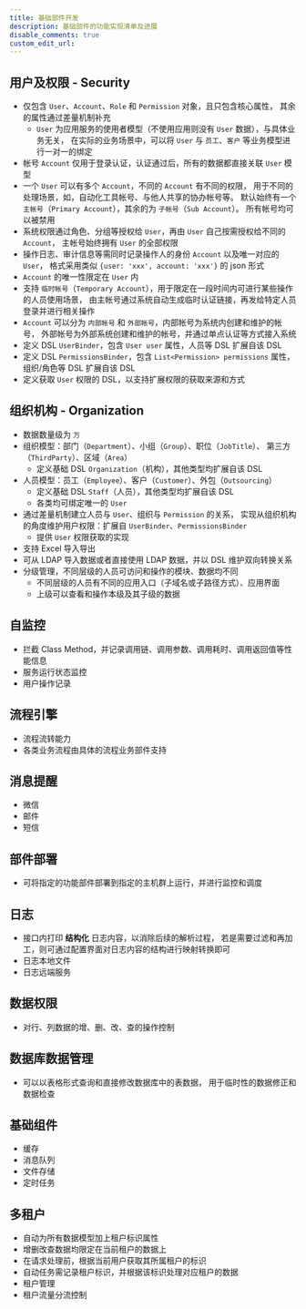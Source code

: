 ```yaml
---
title: 基础部件开发
description: 基础部件的功能实现清单及进展
disable_comments: true
custom_edit_url:
---
```


## 用户及权限 - Security

- 仅包含 `User`、`Account`、`Role` 和 `Permission` 对象，且只包含核心属性，
  其余的属性通过差量机制补充
  - `User` 为应用服务的使用者模型（不使用应用则没有 `User` 数据），与具体业务无关，
    在实际的业务场景中，可以将 `User` 与 `员工`、`客户` 等业务模型进行一对一的绑定
- 帐号 `Account` 仅用于登录认证，认证通过后，所有的数据都直接关联 `User` 模型
- 一个 `User` 可以有多个 `Account`，不同的 `Account` 有不同的权限，
  用于不同的处理场景，如，自动化工具帐号、与他人共享的协办帐号等。
  默认始终有一个 `主帐号`（`Primary Account`），其余的为 `子帐号`（`Sub Account`）。
  所有帐号均可以被禁用
- 系统权限通过角色、分组等授权给 `User`，再由 `User` 自己按需授权给不同的 `Account`，
  主帐号始终拥有 `User` 的全部权限
- 操作日志、审计信息等需同时记录操作人的身份 `Account` 以及唯一对应的 `User`，
  格式采用类似 `{user: 'xxx', account: 'xxx'}` 的 json 形式
- `Account` 的唯一性限定在 `User` 内
- 支持 `临时帐号`（`Temporary Account`），用于限定在一段时间内可进行某些操作的人员使用场景，
  由主帐号通过系统自动生成临时认证链接，再发给特定人员登录并进行相关操作
- `Account` 可以分为 `内部帐号` 和 `外部帐号`，内部帐号为系统内创建和维护的帐号，
  外部帐号为外部系统创建和维护的帐号，并通过单点认证等方式接入系统
- 定义 DSL `UserBinder`，包含 `User user` 属性，人员等 DSL 扩展自该 DSL
- 定义 DSL `PermissionsBinder`，包含 `List<Permission> permissions` 属性，
  组织/角色等 DSL 扩展自该 DSL
- 定义获取 `User` 权限的 DSL，以支持扩展权限的获取来源和方式

## 组织机构 - Organization

- 数据数量级为 `万`
- 组织模型：部门（`Department`）、小组（`Group`）、职位（`JobTitle`）、
  第三方（`ThirdParty`）、区域（`Area`）
  - 定义基础 DSL `Organization`（机构），其他类型均扩展自该 DSL
- 人员模型：员工（`Employee`）、客户（`Customer`）、外包（`Outsourcing`）
  - 定义基础 DSL `Staff`（人员），其他类型均扩展自该 DSL
  - 各类均可绑定唯一的 `User`
- 通过差量机制建立人员与 `User`、组织与 `Permission` 的关系，
  实现从组织机构的角度维护用户权限：扩展自 `UserBinder`、`PermissionsBinder`
  - 提供 `User` 权限获取的实现
- 支持 Excel 导入导出
- 可从 LDAP 导入数据或者直接使用 LDAP 数据，并以 DSL 维护双向转换关系
- 分级管理，不同层级的人员可访问和操作的模块、数据均不同
  - 不同层级的人员有不同的应用入口（子域名或子路径方式）、应用界面
  - 上级可以查看和操作本级及其子级的数据

## 自监控

- 拦截 Class Method，并记录调用链、调用参数、调用耗时、调用返回值等性能信息
- 服务运行状态监控
- 用户操作记录

## 流程引擎

- 流程流转能力
- 各类业务流程由具体的流程业务部件支持

## 消息提醒

- 微信
- 邮件
- 短信

## 部件部署

- 可将指定的功能部件部署到指定的主机群上运行，并进行监控和调度

## 日志

- 接口内打印 **结构化** 日志内容，以消除后续的解析过程，
  若是需要过滤和再加工，则可通过配置界面对日志内容的结构进行映射转换即可
- 日志本地文件
- 日志远端服务

## 数据权限

- 对行、列数据的增、删、改、查的操作控制

## 数据库数据管理

- 可以以表格形式查询和直接修改数据库中的表数据，
  用于临时性的数据修正和数据检查

## 基础组件

- 缓存
- 消息队列
- 文件存储
- 定时任务

## 多租户

- 自动为所有数据模型加上租户标识属性
- 增删改查数据均限定在当前租户的数据上
- 在请求处理前，根据当前用户获取其所属租户的标识
- 自动任务需记录租户标识，并根据该标识处理对应租户的数据
- 租户管理
- 租户流量分流控制
